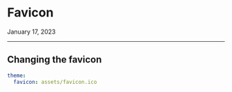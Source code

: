 # Favicon

January 17, 2023

---

## Changing the favicon

```yml
theme:
  favicon: assets/favicon.ico
```

